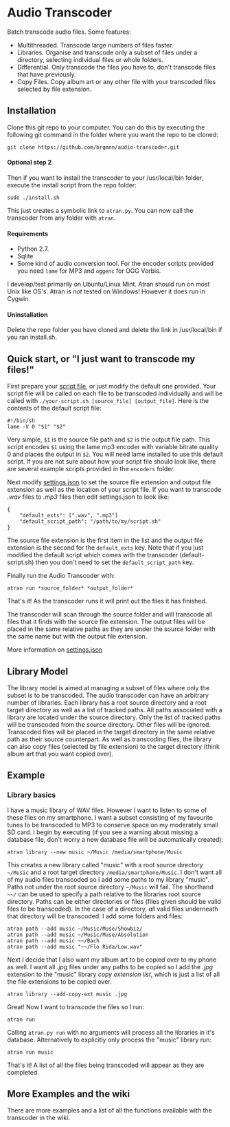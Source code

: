 # Audio Transcoder #

Batch transcode audio files. Some features:

* Multithreaded. Transcode large numbers of files faster.
* Libraries. Organise and transcode only a subset of files under a directory, selecting individual files or whole folders.
* Differential. Only transcode the files you have to, don't transcode files that have previously.
* Copy Files. Copy album art or any other file with your transcoded files selected by file extension.

## Installation ##

Clone this git repo to your computer.
You can do this by executing the following git command in the folder where you want the repo to be cloned:

	git clone https://github.com/brgmnn/audio-transcoder.git

#### Optional step 2 ####

Then if you want to install the transcoder to your /usr/local/bin folder, execute the install script from the repo folder:

	sudo ./install.sh

This just creates a symbolic link to `atran.py`.
You can now call the transcoder from any folder with `atran`.

#### Requirements ####

* Python 2.7.
* Sqlite
* Some kind of audio conversion tool. For the encoder scripts provided you
    need `lame` for MP3 and `oggenc` for OGG Vorbis.

I develop/test primarily on Ubuntu/Linux Mint.
Atran should run on most Unix like OS's.
Atran is _not_ tested on Windows!
However it does run in Cygwin.

#### Uninstallation ####

Delete the repo folder you have cloned and delete the link in /usr/local/bin if you ran install.sh.

## Quick start, or "I just want to transcode my files!" ##

First prepare your [script file](http://github.com/brgmnn/audio-transcoder/wiki/scripts), or just modify the default one provided.
Your script file will be called on each file to be transcoded individually and will be called with `./your-script.sh [source_file] [output_file]`.
Here is the contents of the default script file:

	#!/bin/sh
	lame -V 0 "$1" "$2"

Very simple, `$1` is the source file path and `$2` is the output file path.
This script encodes `$1` using the lame mp3 encoder with variable bitrate quality 0 and places the output in `$2`.
You will need lame installed to use this default script.
If you are not sure about how your script file should look like, there are several example scripts provided in the `encoders` folder.

Next modify [settings.json](http://github.com/brgmnn/audio-transcoder/wiki/settings.json) to set the source file extension and output file extension as well as the location of your script file.
If you want to transcode _.wav_ files to _.mp3_ files then edit settings.json to look like:

	{
		"default_exts": [".wav", ".mp3"]
		"default_script_path": "/path/to/my/script.sh"
	}

The source file extension is the first item in the list and the output file extension is the second for the `default_exts` key.
Note that if you just modified the default script which comes with the transcoder (default-script.sh) then you don't need to set the `default_script_path` key.

Finally run the Audio Transcoder with:

	atran run *source_folder* *output_folder*

That's it! As the transcoder runs it will print out the files it has finished.

The transcoder will scan through the source folder and will transcode all files that it finds with the source file extension.
The output files will be placed in the same relative paths as they are under the source folder with the same name but with the output file extension.

More information on [settings.json](http://github.com/brgmnn/audio-transcoder/wiki/settings.json)

## Library Model ##

The library model is aimed at managing a subset of files where only the subset is to be transcoded.
The audio transcoder can have an arbitrary number of libraries.
Each library has a root source directory and a root target directory as well as a list of tracked paths.
All paths associated with a library are located under the source directory.
Only the list of tracked paths will be transcoded from the source directory.
Other files will be ignored.
Transcoded files will be placed in the target directory in the same relative path as their source counterpart.
As well as transcoding files, the library can also copy files (selected by file extension) to the target directory (think album art that you want copied over).

## Example ##

### Library basics ###

I have a music library of WAV files.
However I want to listen to some of these files on my smartphone.
I want a subset consisting of my favourite tunes to be transcoded to MP3 to conserve space on my moderately small SD card.
I begin by executing (if you see a warning about missing a database file, don't worry a new database file will be automatically created):

    atran library --new music ~/Music /media/smartphone/Music

This creates a new library called "music" with a root source directory `~/Music` and a root target directory `/media/smartphone/Music`.
I don't want all of my audio files transcoded so I add some paths to my library "music".
Paths not under the root source directory `~/Music` will fail.
The shorthand `~~/` can be used to specify a path relative to the libraries root source directory.
Paths can be either directories or files (files given should be valid files to be transcoded).
In the case of a directory, _all_ valid files underneath that directory will be transcoded.
I add some folders and files:

    atran path --add music ~/Music/Muse/Showbiz/
    atran path --add music ~/Music/Muse/Absolution
    atran path --add music ~~/Bach
    atran path --add music "~~/Flo Rida/Low.wav"

Next I decide that I also want my album art to be copied over to my phone as well.
I want all _.jpg_ files under any paths to be copied so I add the _.jpg_ extension to the "music" library *copy extension list*, which is just a list of all the file extensions to be copied over.

	atran library --add-copy-ext music .jpg

Great! Now I want to transcode the files so I run:

	atran run

Calling `atran.py run` with no arguments will process all the libraries in it's database. Alternatively to explicitly only process the "music" library run:

	atran run music

That's it! A list of all the files being transcoded will appear as they are completed.

## More Examples and the wiki ##

There are more examples and a list of all the functions available with the transcoder in the wiki.

